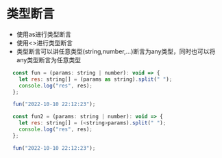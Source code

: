 # 类型断言
- 使用as进行类型断言
- 使用<>进行类型断言
- 类型断言可以讲任意类型(string,number,...)断言为any类型，同时也可以将any类型断言为任意类型
```js
  const fun = (params: string | number): void => {
    let res: string[] = (params as string).split(" ");
    console.log("res", res);
  };

  fun("2022-10-10 22:12:23");

  const fun2 = (params: string | number): void => {
    let res: string[] = (<string>params).split(" ");
    console.log("res", res);
  };

  fun("2022-10-10 22:12:23");
```
